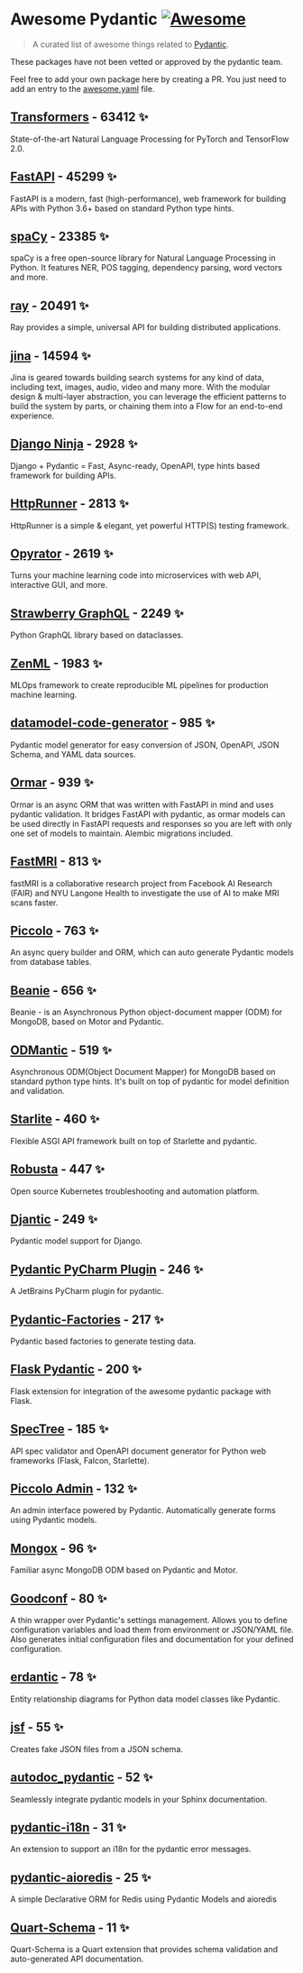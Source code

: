 # Awesome Pydantic [![Awesome](https://awesome.re/badge-flat.svg)](https://github.com/sindresorhus/awesome)

> A curated list of awesome things related to [Pydantic](https://pydantic-docs.helpmanual.io/).

These packages have not been vetted or approved by the pydantic team.

Feel free to add your own package here by creating a PR. You just need to add an entry to the [awesome.yaml](./awesome.yaml) file.


## [Transformers](https://github.com/huggingface/transformers) - 63412 ✨

State-of-the-art Natural Language Processing for PyTorch and TensorFlow 2.0.

## [FastAPI](https://github.com/tiangolo/fastapi) - 45299 ✨

FastAPI is a modern, fast (high-performance), web framework for building APIs with Python 3.6+ based on standard Python type hints.

## [spaCy](https://github.com/explosion/spaCy) - 23385 ✨

spaCy is a free open-source library for Natural Language Processing in Python. It features NER, POS tagging, dependency parsing, word vectors and more.

## [ray](https://github.com/ray-project/ray) - 20491 ✨

Ray provides a simple, universal API for building distributed applications.

## [jina](https://github.com/jina-ai/jina) - 14594 ✨

Jina is geared towards building search systems for any kind of data, including text, images, audio, video and many more. With the modular design & multi-layer abstraction, you can leverage the efficient patterns to build the system by parts, or chaining them into a Flow for an end-to-end experience.

## [Django Ninja](https://github.com/vitalik/django-ninja) - 2928 ✨

Django + Pydantic = Fast, Async-ready, OpenAPI, type hints based framework for building APIs.

## [HttpRunner](https://github.com/httprunner/httprunner) - 2813 ✨

HttpRunner is a simple & elegant, yet powerful HTTP(S) testing framework.

## [Opyrator](https://github.com/ml-tooling/opyrator) - 2619 ✨

Turns your machine learning code into microservices with web API, interactive GUI, and more.

## [Strawberry GraphQL](https://github.com/strawberry-graphql/strawberry) - 2249 ✨

Python GraphQL library based on dataclasses.

## [ZenML](https://github.com/zenml-io/zenml) - 1983 ✨

MLOps framework to create reproducible ML pipelines for production machine learning.

## [datamodel-code-generator](https://github.com/koxudaxi/datamodel-code-generator) - 985 ✨

Pydantic model generator for easy conversion of JSON, OpenAPI, JSON Schema, and YAML data sources.

## [Ormar](https://github.com/collerek/ormar) - 939 ✨

Ormar is an async ORM that was written with FastAPI in mind and uses pydantic validation. It bridges FastAPI with pydantic, as ormar models can be used directly in FastAPI requests and responses so you are left with only one set of models to maintain. Alembic migrations included.

## [FastMRI](https://github.com/facebookresearch/fastMRI) - 813 ✨

fastMRI is a collaborative research project from Facebook AI Research (FAIR) and NYU Langone Health to investigate the use of AI to make MRI scans faster.

## [Piccolo](https://github.com/piccolo-orm/piccolo) - 763 ✨

An async query builder and ORM, which can auto generate Pydantic models from database tables.

## [Beanie](https://github.com/roman-right/beanie) - 656 ✨

Beanie - is an Asynchronous Python object-document mapper (ODM) for MongoDB, based on Motor and Pydantic.

## [ODMantic](https://github.com/art049/odmantic) - 519 ✨

Asynchronous ODM(Object Document Mapper) for MongoDB based on standard python type hints. It's built on top of pydantic for model definition and validation.

## [Starlite](https://github.com/Goldziher/starlite) - 460 ✨

Flexible ASGI API framework built on top of Starlette and pydantic.

## [Robusta](https://github.com/robusta-dev/robusta) - 447 ✨

Open source Kubernetes troubleshooting and automation platform.

## [Djantic](https://github.com/jordaneremieff/djantic) - 249 ✨

Pydantic model support for Django.

## [Pydantic PyCharm Plugin](https://github.com/koxudaxi/pydantic-pycharm-plugin) - 246 ✨

A JetBrains PyCharm plugin for pydantic.

## [Pydantic-Factories](https://github.com/Goldziher/pydantic-factories) - 217 ✨

Pydantic based factories to generate testing data.

## [Flask Pydantic](https://github.com/bauerji/flask_pydantic) - 200 ✨

Flask extension for integration of the awesome pydantic package with Flask.

## [SpecTree](https://github.com/0b01001001/spectree) - 185 ✨

API spec validator and OpenAPI document generator for Python web frameworks (Flask, Falcon, Starlette).

## [Piccolo Admin](https://github.com/piccolo-orm/piccolo_admin) - 132 ✨

An admin interface powered by Pydantic. Automatically generate forms using Pydantic models.

## [Mongox](https://github.com/aminalaee/mongox) - 96 ✨

Familiar async MongoDB ODM based on Pydantic and Motor.

## [Goodconf](https://github.com/lincolnloop/goodconf) - 80 ✨

A thin wrapper over Pydantic's settings management. Allows you to define configuration variables and load them from environment or JSON/YAML file. Also generates initial configuration files and documentation for your defined configuration.

## [erdantic](https://github.com/drivendataorg/erdantic) - 78 ✨

Entity relationship diagrams for Python data model classes like Pydantic.

## [jsf](https://github.com/ghandic/jsf) - 55 ✨

Creates fake JSON files from a JSON schema.

## [autodoc_pydantic](https://github.com/mansenfranzen/autodoc_pydantic) - 52 ✨

Seamlessly integrate pydantic models in your Sphinx documentation.

## [pydantic-i18n](https://github.com/boardpack/pydantic-i18n) - 31 ✨

An extension to support an i18n for the pydantic error messages.

## [pydantic-aioredis](https://github.com/andrewthetechie/pydantic-aioredis) - 25 ✨

A simple Declarative ORM for Redis using Pydantic Models and aioredis

## [Quart-Schema](https://gitlab.com/pgjones/quart-schema) - 11 ✨

Quart-Schema is a Quart extension that provides schema validation and auto-generated API documentation.
